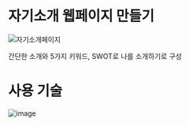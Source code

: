 # 자기소개 웹페이지 만들기
![자기소개페이지](https://github.com/MastersWoo/Hello-Myname-is/assets/123873604/98530af9-4767-4003-a8d0-d841bf32755d)

간단한 소개와 5가지 키워드, SWOT로 나를 소개하기로 구성

# 사용 기술
![image](https://github.com/MastersWoo/Hello-Myname-is/assets/123873604/e1bf654a-9c9a-4a44-904b-f84c7868ba77)
